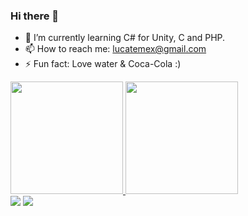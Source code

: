 ### Hi there 👋


- 🌱 I’m currently learning C# for Unity, C and PHP.
- 📫 How to reach me: lucatemex@gmail.com
- ⚡ Fun fact: Love water & Coca-Cola :)

<div>
   <a href="github.com/lucatemex">
     <img height= "180em" src="https://github-readme-stats.vercel.app/api?username=lucatemex&show_icons=true&theme=merko"/>
     <img height= "180em" src="https://github-readme-stats.vercel.app/api/top-langs/?username=lucatemex&layout=compact&theme=merko"/>
     </div>
   
  <div> 
  <a href="https://instagram.com/luc4temes" target="_blank"><img src="https://img.shields.io/badge/-Instagram-%23E4405F?style=for-the-badge&logo=instagram&logoColor=white" target="_blank"></a>
 <a href="https://discord.gg/JHyHHXJX" target="_blank"><img src="https://img.shields.io/badge/Discord-7289DA?style=for-the-badge&logo=discord&logoColor=white" target="_blank"></a> 
     
  
</div>




